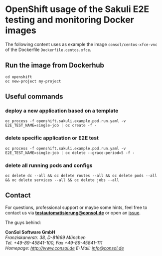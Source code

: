 # OpenShift usage of the Sakuli E2E testing and monitoring Docker images

The following content uses as example the image `consol/centos-xfce-vnc` of the Dockerfile `Dockerfile.centos.xfce`.

## Run the image from Dockerhub
                                
    cd openshift                
    oc new-project my-project   


## Useful commands

### deploy a new application based on a template
    oc process -f openshift.sakuli.example.pod.run.yaml -v E2E_TEST_NAME=single-job | oc create -f -

### delete specific application or E2E test
    oc process -f openshift.sakuli.example.pod.run.yaml -v E2E_TEST_NAME=single-job | oc delete --grace-period=5 -f -
    
### delete all running pods and configs
    oc delete dc --all && oc delete routes --all && oc delete pods --all && oc delete services --all && oc delete jobs --all

  

## Contact
For questions, professional support or maybe some hints, feel free to contact us via **[testautomatisierung@consol.de](mailto:testautomatisierung@consol.de)** or open an [issue](https://github.com/ConSol/docker-headless-vnc-container/issues/new).

The guys behind:

**ConSol Software GmbH** <br/>
*Franziskanerstr. 38, D-81669 München* <br/>
*Tel. +49-89-45841-100, Fax +49-89-45841-111*<br/>
*Homepage: http://www.consol.de E-Mail: [info@consol.de](info@consol.de)*
